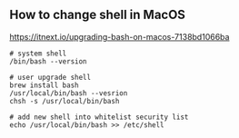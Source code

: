 
## How to change shell in MacOS

https://itnext.io/upgrading-bash-on-macos-7138bd1066ba

```
# system shell
/bin/bash --version

# user upgrade shell
brew install bash
/usr/local/bin/bash --vesrion
chsh -s /usr/local/bin/bash

# add new shell into whitelist security list
echo /usr/local/bin/bash >> /etc/shell
```

